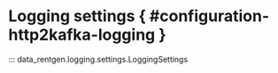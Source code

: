 # Logging settings { #configuration-http2kafka-logging }

::: data_rentgen.logging.settings.LoggingSettings
